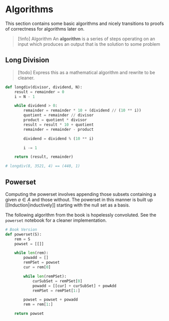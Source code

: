 # Algorithms

This section contains some basic algorithms and nicely transitions to proofs of correctness for algorithms later on.

> [!info] Algorithm
> An **algorithm** is a series of steps operating on an input which produces an output that is the solution to some problem

## Long Division

> [!todo]
> Express this as a mathematical algorithm and rewrite to be cleaner.

```Python
def longdiv(divisor, dividend, N):
	result = remainder = 0
	i = N - 1

	while dividend > 0:
		remainder = remainder * 10 + (dividend // (10 ** i))
		quotient = remainder // divisor
		product = quotient * divisor
		result = result * 10 + quotient
		remainder = remainder - product

		dividend = dividend % (10 ** i)

		i -= 1

	return (result, remainder)

# longdiv(8, 3521, 4) == (440, 1)
```

## Powerset

Computing the powerset involves appending those subsets containing a given $a \in A$ and those without. The powerset in this manner is built up [[Induction|inductively]] starting with the null set as a basis.

The following algorithm from the book is hopelessly convoluted. See the `powerset` notebook for a cleaner implementation.

```Python
# Book Version
def powerset(S):
	rem = S
	powset = [[]]

	while len(rem):
		powadd = []
		remPSet = powset
		cur = rem[0]

		while len(remPSet):
			curSubSet = remPSet[0]
			powadd = [[cur] + curSubSet] + powAdd
			remPSet = remPSet[1:]

		powset = powset + powadd
		rem = rem[1:]

	return powset
```